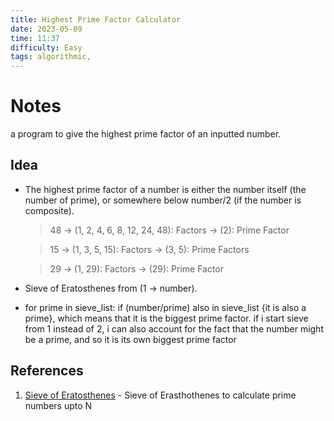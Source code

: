 ```yaml
---
title: Highest Prime Factor Calculator
date: 2023-05-09
time: 11:37
difficulty: Easy
tags: algorithmic,
---
```


# Notes

a program to give the highest prime factor of an inputted number.

## Idea

- The highest prime factor of a number is either the number itself (the number of prime), or somewhere below number/2 (if the number is composite).

  > 48 -> (1, 2, 4, 6, 8, 12, 24, 48): Factors -> (2): Prime Factor

  > 15 -> (1, 3, 5, 15): Factors -> (3, 5): Prime Factors

  > 29 -> (1, 29): Factors -> (29): Prime Factor

- Sieve of Eratosthenes from (1 -> number).
- for prime in sieve_list: if (number/prime) also in sieve_list {it is also a prime}, which means that it is the biggest prime factor. if i start sieve from 1 instead of 2, i can also account for the fact that the number might be a prime, and so it is its own biggest prime factor

## References

1. [Sieve of Eratosthenes](https://en.wikipedia.org/wiki/Sieve_of_Eratosthenes) - Sieve of Erasthothenes to calculate prime numbers upto N
